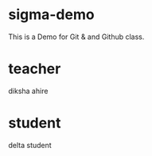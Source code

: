 # sigma-demo
This is a Demo for Git &amp; and Github class.


# teacher

diksha ahire

# student

delta student